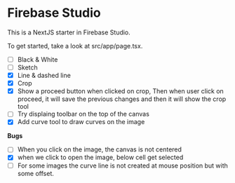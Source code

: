 # Firebase Studio

This is a NextJS starter in Firebase Studio.

To get started, take a look at src/app/page.tsx.

- [ ] Black & White
- [ ] Sketch
- [x] Line & dashed line
- [x] Crop
- [x] Show a proceed button when clicked on crop, Then when user click on proceed, it will save the previous changes and then it will show the crop tool
- [ ] Try displaing toolbar on the top of the canvas
- [x] Add curve tool to draw curves on the image
    
**Bugs**

- [ ] When you click on the image, the canvas is not centered
- [x] when we click to open the image, below cell get selected
- [ ] For some images the curve line is not created at mouse position but with some offset.